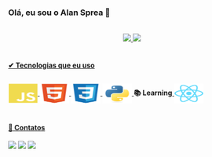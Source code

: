 ### Olá, eu sou o Alan Sprea 👋
<br>
<div align="center">
  <a href="https://github.com/alansprea">
  <img height="180em" src="https://github-readme-stats.vercel.app/api?username=alansprea&show_icons=true&theme=codeSTACKr&include_all_commits=true&count_private=true"/>
  <img height="180em" src="https://github-readme-stats.vercel.app/api/top-langs/?username=alansprea&layout=compact&langs_count=7&theme=codeSTACKr"/>
</div>
</div>
<div style="display: inline_block"><br>
  
  <h4>✔ Tecnologias que eu uso</h4>
  
  <img align="center" alt="Javasrcipt" height="40" width="60" src="https://raw.githubusercontent.com/devicons/devicon/master/icons/javascript/javascript-plain.svg">
  <img align="center" alt="HTML" height="40" width="60" src="https://raw.githubusercontent.com/devicons/devicon/master/icons/html5/html5-original.svg">
  <img align="center" alt="CSS" height="40" width="60" src="https://raw.githubusercontent.com/devicons/devicon/master/icons/css3/css3-original.svg">
  <img align="center" alt="Python" height="40" width="60" src="https://raw.githubusercontent.com/devicons/devicon/master/icons/python/python-original.svg">
  <h4 style="display: inline-block"> 📚  Learning</h4>
   <img align="center" alt="Rafa-React" height="40" width="60" src="https://raw.githubusercontent.com/devicons/devicon/master/icons/react/react-original.svg">

</div>

  ##
  <h4>📧 Contatos</h4>

  
  <div style="display: inline_block">
  
  <a href="mailto:alaneduardosprea26@gmail.com"><img src="https://img.shields.io/badge/Gmail-D14836?style=for-the-badge&logo=gmail&logoColor=white" target="_blank"></a>         <a href="https://www.linkedin.com/in/alan-sprea-3a989b224" target="_blank"><img src="https://img.shields.io/badge/LinkedIn-0077B5?style=for-the-badge&logo=linkedin&logoColor=white" target="_blank"></a>
  <a href="https://www.instagram.com/alan_sprea/" target="_blank"><img src="https://img.shields.io/badge/Instagram-E4405F?style=for-the-badge&logo=instagram&logoColor=white" target="_blank"></a>
  
  </div>
  
  ##




